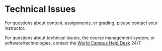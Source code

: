 # Technical Issues

For questions about content, assignments, or grading, please contact your instructor.

For questions about technical issues, the course management system, or software/technologies, contact the [World Campus Help Desk](http://student.worldcampus.psu.edu/technical-support/contact-us) 24/7.